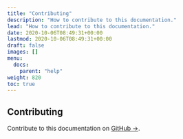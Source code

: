 ```yaml
---
title: "Contributing"
description: "How to contribute to this documentation."
lead: "How to contribute to this documentation."
date: 2020-10-06T08:49:31+00:00
lastmod: 2020-10-06T08:49:31+00:00
draft: false
images: []
menu:
  docs:
    parent: "help"
weight: 820
toc: true
---
```


## Contributing

Contribute to this documentation on [GitHub →][github-repo].

<!-- Link definitions -->

[github-repo]: https://github.com/OBDS-Training/Help
